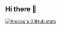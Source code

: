 ## Hi there 👋
[![Anurag's GitHub stats](https://github-readme-stats.vercel.app/api?username=coleherman43)](https://github.com/anuraghazra/github-readme-stats)
<!--
**coleherman43/coleherman43** is a ✨ _special_ ✨ repository because its `README.md` (this file) appears on your GitHub profile.

Here are some ideas to get you started:

- 🔭 I’m currently working on ...
- 🌱 I’m currently learning ...
- 👯 I’m looking to collaborate on ...
- 🤔 I’m looking for help with ...
- 💬 Ask me about ...
- 📫 How to reach me: ...
- 😄 Pronouns: ...
- ⚡ Fun fact: ...
-->
